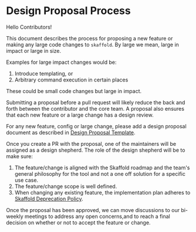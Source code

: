# Design Proposal Process

Hello Contributors!

This document describes the process for proposing a new feature or making any
large code changes to `skaffold`. By large we mean,  large in impact or large in
size.

Examples for large impact changes would be:

1. Introduce templating, or
2. Arbitrary command execution in certain places

These could be small code changes but large in impact.

Submitting a proposal before a pull request will likely reduce the back and
forth between the contributor and the core team. A proposal also ensures that
each new feature or a large change has a design review.

For any new feature, config or large change, please add a design proposal document
as described in [Design Proposal Template](./design-proposal-template.md).

Once you create a PR with the proposal, one of the maintainers will be
assigned as a design shepherd. The role of the design shepherd will be to make
sure:

1. The feature/change is aligned with the Skaffold roadmap and the team's general
   philosophy for the tool and not a one off solution for a specific use case.
2. The feature/change scope is well defined.
3. When changing any existing feature, the implementation plan adheres to
   [Skaffold Deprecation Policy](http://skaffold.dev/docs/references/deprecation/).

Once the proposal has been approved, we can move discussions to our bi-weekly
meetings to address any open concerns,and to reach a final decision on whether
or not to accept the feature or change.
